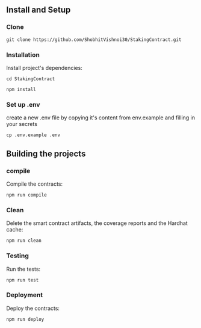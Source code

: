 ## Install and Setup

### Clone

```
git clone https://github.com/ShobhitVishnoi30/StakingContract.git

```
### Installation

Install project's dependencies:

```
cd StakingContract

npm install

```
### Set up .env

create a new .env file by copying it's content from env.example and filling in your secrets

```
cp .env.example .env

```

## Building the projects


### compile

Compile the contracts:

```
npm run compile

```

### Clean

Delete the smart contract artifacts, the coverage reports and the Hardhat cache:

```
npm run clean

```

### Testing

Run the tests:

```
npm run test

```


### Deployment

Deploy the contracts:

```
npm run deploy

```
